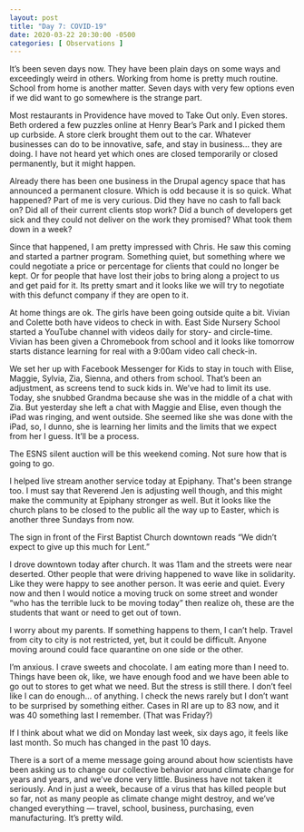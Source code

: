 ```yaml
---
layout: post
title: "Day 7: COVID-19"
date: 2020-03-22 20:30:00 -0500
categories: [ Observations ]
---
```


It’s been seven days now. They have been plain days on some ways and exceedingly weird in others. Working from home is pretty much routine. School from home is another matter. Seven days with very few options even if we did want to go somewhere is the strange part. 

Most restaurants in Providence have moved to Take Out only. Even stores. Beth ordered a few puzzles online at Henry Bear’s Park and I picked them up curbside. A store clerk brought them out to the car. Whatever businesses can do to be innovative, safe, and stay in business… they are doing. I have not heard yet which ones are closed temporarily or closed permanently, but it might happen. 

Already there has been one business in the Drupal agency space that has announced a permanent closure. Which is odd because it is so quick. What happened? Part of me is very curious. Did they have no cash to fall back on? Did all of their current clients stop work? Did a bunch of developers get sick and they could not deliver on the work they promised? What took them down in a week? 

Since that happened, I am pretty impressed with Chris. He saw this coming and started a partner program. Something quiet, but something where we could negotiate a price or percentage for clients that could no longer be kept. Or for people that have lost their jobs to bring along a project to us and get paid for it. Its pretty smart and it looks like we will try to negotiate with this defunct company if they are open to it. 

At home things are ok. The girls have been going outside quite a bit. Vivian and Colette both have videos to check in with. East Side Nursery School started a YouTube channel with videos daily for story- and circle-time. Vivian has been given a Chromebook from school and it looks like tomorrow starts distance learning for real with a 9:00am video call check-in. 

We set her up with Facebook Messenger for Kids to stay in touch with Elise, Maggie, Sylvia, Zia, Sienna, and others from school. That’s been an adjustment, as screens tend to suck kids in. We’ve had to limit its use. Today, she snubbed Grandma because she was in the middle of a chat with Zia. But yesterday she left a chat with Maggie and Elise, even though the iPad was ringing, and went outside. She seemed like she was done with the iPad, so, I dunno, she is learning her limits and the limits that we expect from her I guess. It’ll be a process. 

The ESNS silent auction will be this weekend coming. Not sure how that is going to go. 

I helped live stream another service today at Epiphany. That's been strange too. I must say that Reverend Jen is adjusting well though, and this might make the community at Epiphany stronger as well. But it looks like the church plans to be closed to the public all the way up to Easter, which is another three Sundays from now. 

The sign in front of the First Baptist Church downtown reads “We didn’t expect to give up this much for Lent.”

I drove downtown today after church. It was 11am and the streets were near deserted. Other people that were driving happened to wave like in solidarity. Like they were happy to see another person. It was eerie and quiet. Every now and then I would notice a moving truck on some street and wonder “who has the terrible luck to be moving today” then realize oh, these are the students that want or need to get out of town. 

I worry about my parents. If something happens to them, I can’t help. Travel from city to city is not restricted, yet, but it could be difficult. Anyone moving around could face quarantine on one side or the other. 

I’m anxious. I crave sweets and chocolate. I am eating more than I need to. Things have been ok, like, we have enough food and we have been able to go out to stores to get what we need. But the stress is still there. I don’t feel like I can do enough… of anything. I check the news rarely but I don’t want to be surprised by something either. Cases in RI are up to 83 now, and it was 40 something last I remember. (That was Friday?)

If I think about what we did on Monday last week, six days ago, it feels like last month. So much has changed in the past 10 days. 

There is a sort of a meme message going around about how scientists have been asking us to change our collective behavior around climate change for years and years, and we’ve done very little. Business have not taken it seriously. And in just a week, because of a virus that has killed people but so far, not as many people as climate change might destroy, and we’ve changed everything — travel, school, business, purchasing, even manufacturing. It’s pretty wild. 
